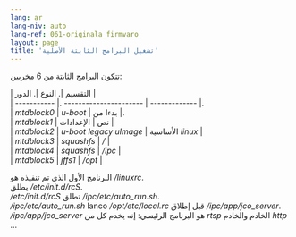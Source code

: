 ```yaml
---
lang: ar
lang-niv: auto
lang-ref: 061-originala_firmvaro
layout: page
title: 'تشغيل البرامج الثابتة الأصلية'
---
```


تتكون البرامج الثابتة من 6 مخربين:  

| التقسيم |. النوع |. الدور |  
 | ----------- |. ---------------------- | ------------- |.  
 |   _mtdblock0_   |   _u-boot_                 | بدءا من |.  
 |   _mtdblock1_   | نص | الإعدادات |  
 |   _mtdblock2_   |   _u-boot legacy uImage_   | الأساسية   _linux_   |  
 |   _mtdblock3_   |   _squashfs_               |   _/_             |  
 |   _mtdblock4_   |   _squashfs_               |   _/ipc_          |  
 |   _mtdblock5_   |   _jffs1_                  |   _/opt_          |  

البرنامج الأول الذي تم تنفيذه هو   _/linuxrc_.    
 يطلق   _/etc/init.d/rcS_.    
 _/etc/init.d/rcS_   تطلق   _/ipc/etc/auto\_run.sh_.    
 _/ipc/etc/auto\_run.sh_   lanco   _/opt/etc/local.rc_   قبل إطلاق   _/ipc/app/jco\_server_.    
 _/ipc/app/jco\_server_   هو البرنامج الرئيسي: إنه يخدم كل من   _rtsp_  الخادم والخادم   _http_ ...  

